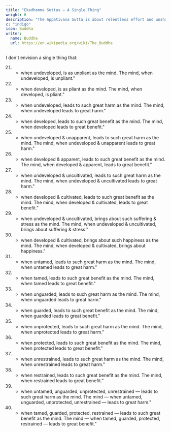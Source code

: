 ```yaml
---
title: "Ekadhamma Suttas — A Single Thing"
weight: 6
description: "The Appativana Sutta is about relentless effort and unshakeable determination"
c: "indigo"
icon: Buddha
writer:
  name: Buddha
  url: https://en.wikipedia.org/wiki/The_Buddha
---
```


I don't envision a single thing that:

21. - when undeveloped, is as unpliant as the mind. The mind, when undeveloped, is unpliant."

22. - when developed, is as pliant as the mind. The mind, when developed, is pliant."

23. - when undeveloped, leads to such great harm as the mind. The mind, when undeveloped leads to great harm."

24. - when developed, leads to such great benefit as the mind. The mind, when developed leads to great benefit."

25. - when undeveloped & unapparent, leads to such great harm as the mind. The mind, when undeveloped & unapparent leads to great harm."

26. - when developed & apparent, leads to such great benefit as the mind. The mind, when developed & apparent, leads to great benefit."

27. - when undeveloped & uncultivated, leads to such great harm as the mind. The mind, when undeveloped & uncultivated leads to great harm."

28. - when developed & cultivated, leads to such great benefit as the mind. The mind, when developed & cultivated, leads to great benefit."

29. - when undeveloped & uncultivated, brings about such suffering & stress as the mind. The mind, when undeveloped & uncultivated, brings about suffering & stress."

30. - when developed & cultivated, brings about such happiness as the mind. The mind, when developed & cultivated, brings about happiness."

31. - when untamed, leads to such great harm as the mind. The mind, when untamed leads to great harm."

32. - when tamed, leads to such great benefit as the mind. The mind, when tamed leads to great benefit."

33. - when unguarded, leads to such great harm as the mind. The mind, when unguarded leads to great harm."

34. - when guarded, leads to such great benefit as the mind. The mind, when guarded leads to great benefit."

35. - when unprotected, leads to such great harm as the mind. The mind, when unprotected leads to great harm."

36. - when protected, leads to such great benefit as the mind. The mind, when protected leads to great benefit."

37. - when unrestrained, leads to such great harm as the mind. The mind, when unrestrained leads to great harm."

38. - when restrained, leads to such great benefit as the mind. The mind, when restrained leads to great benefit."

39. - when untamed, unguarded, unprotected, unrestrained — leads to such great harm as the mind. The mind — when untamed, unguarded, unprotected, unrestrained — leads to great harm."

40. - when tamed, guarded, protected, restrained — leads to such great benefit as the mind. The mind — when tamed, guarded, protected, restrained — leads to great benefit."